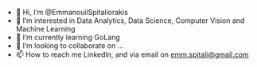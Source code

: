 - 👋 Hi, I’m @EmmanouilSpitaliorakis
- 👀 I’m interested in Data Analytics, Data Science, Computer Vision and Machine Learning
- 🌱 I’m currently learning GoLang
- 💞️ I’m looking to collaborate on ...
- 📫 How to reach me LinkedIn, and via email on emm.spitali@gmail.com

<!---
EmmanouilSpitaliorakis/EmmanouilSpitaliorakis is a ✨ special ✨ repository because its `README.md` (this file) appears on your GitHub profile.
You can click the Preview link to take a look at your changes.
--->
